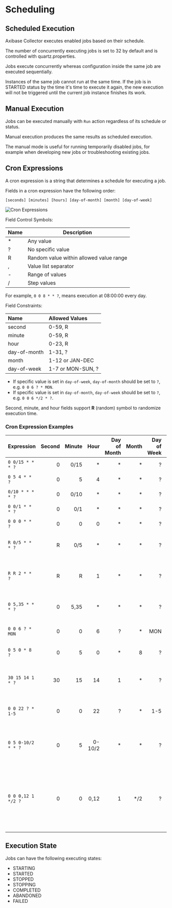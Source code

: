 # Scheduling

## Scheduled Execution

Axibase Collector executes enabled jobs based on their schedule.

The number of concurrently executing jobs is set to 32 by default and is controlled with quartz.properties.

Jobs execute concurrently whereas configuration inside the same job are executed sequentially.

Instances of the same job cannot run at the same time. If the job is in STARTED status by the time it's time to execute it again, the new execution will not be triggered until the current job instance finishes its work.  

## Manual Execution

Jobs can be executed manually with `Run` action regardless of its schedule or status. 

Manual execution produces the same results as scheduled execution.

The manual mode is useful for running temporarily disabled jobs, for example when developing new jobs or troubleshooting existing jobs.

## Cron Expressions

A cron expression is a string that determines a schedule for executing a job.

Fields in a cron expression have the following order: 

```ls
[seconds] [minutes] [hours] [day-of-month] [month] [day-of-week]
```

![Cron Expressions](http://axibase.com/wp-content/uploads/2016/03/cron_expressions.png)

Field Control Symbols:

| **Name** | **Description** |
|---|---|
| *	| Any value |
| ?	| No specific value |
| R	| Random value within allowed value range |
| ,	| Value list separator | 
| -	| Range of values | 
| /	| Step values |

For example, `0 0 8 * * ?`, means execution at 08:00:00 every day.

Field Constraints:

| **Name** | **Allowed Values** |
|:---|:---|
| second | 0-59, R |
| minute | 0-59, R |
| hour | 0-23, R |
| day-of-month | 1-31, ? |
| month | 1-12 or JAN-DEC |
| day-of-week | 1-7 or MON-SUN, ?  |

* If specific value is set in `day-of-week`, `day-of-month` should be set to `?`, e.g. `0 0 6 ? * MON`.
* If specific value is set in `day-of-month`, `day-of-week` should be set to `?`, e.g. `0 0 6 */2 * ?`.

Second, minute, and hour fields support **R** (random) symbol to randomize execution time.

### Cron Expression Examples

| **Expression** | **Second** | **Minute** | **Hour** | **Day of Month** | **Month** | **Day of Week** | **Description** |
|:---|---:|---:|---:|---:|---:|---:|:---|
| `0 0/15 * * * ?` | 0 | 0/15 | * | * | * | ? | Every 15 minutes. |
| `0 5 4 * * ?`    | 0 | 5 | 4 | * | * | ? | At 04:05 every day. |
| `0/10 * * * * ?` | 0 | 0/10 | * | * | * | ? | Every 10 seconds. |
| `0 0/1 * * * ?`  | 0 | 0/1 | * | * | * | ? | Every minute. |
| `0 0 0 * * ?`    | 0 | 0 | 0 | * | * | ? | Every day at 00:00. |  
| `R 0/5 * * * ?`  | R | 0/5 | * | * | * | ? | Every 5 minutes at random second. |
| `R R 2 * * ?`    | R | R | 1 | * | * | ? | At random minute and second past 2nd hour. |
| `0 5,35 * * * ?` | 0 | 5,35 | * | * | * | ? | Every hour at 5th and 35th minute. |
| `0 0 6 ? * MON`  | 0 | 0 | 6 | ? | * | MON | Every Monday at 06:00. |
| `0 5 0 * 8 ?`    | 0 | 5 | 0 | * | 8 | ? | At 00:05 every day in August. |
| `30 15 14 1 * ?` | 30| 15| 14| 1 | * | ? | At 14:15:30 on the 1st of every month. |
| `0 0 22 ? * 1-5` | 0 | 0 | 22| ? | * | 1-5 | At 22:00 on Mon, Tue, Wed, Thu and Fri. |
| `0 5 0-10/2 * * ?` | 0 | 5 | 0-10/2 | * | * | ? | At every 9th minute past the 0, 2, 4, 6, 8, and 10th hour. |
| `0 0 0,12 1 */2 ?` | 0 | 0 | 0,12| 1 | */2 | ? | At 00:00 and 12:00 on the 1st in <br>January, Mar, May, July, September and November. |

## Execution State

Jobs can have the following executing states:

* STARTING
* STARTED
* STOPPED
* STOPPING
* COMPLETED
* ABANDONED
* FAILED
